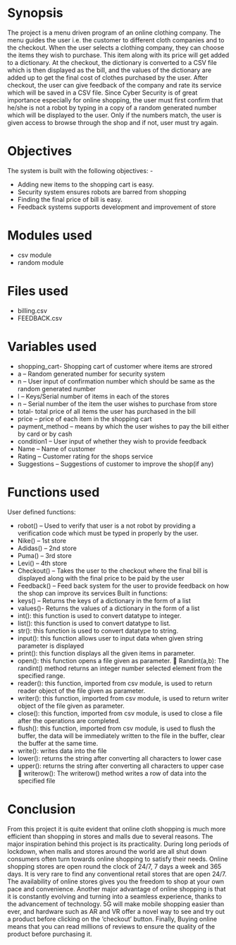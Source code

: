 # Synopsis

The project is a menu driven program of an online clothing company. The menu guides the user i.e. the customer to different cloth companies and to the checkout. When the user selects a clothing company, they can choose the items they wish to purchase. This item along with its price will get added to a dictionary. At the checkout, the dictionary is converted to a CSV file which is then displayed as the bill, and the values of the dictionary are added up to get the final cost of clothes purchased by the user. After checkout, the user can give feedback of the company and rate its service which will be saved in a CSV file. Since Cyber Security is of great importance especially for online shopping, the user must first confirm that he/she is not a robot by typing in a copy of a random generated number which will be displayed to the user. Only if the numbers match, the user is given access to browse through the shop and if not, user must try again.

# Objectives

The system is built with the following objectives: -
- Adding new items to the shopping cart is easy.
- Security system ensures robots are barred from shopping
- Finding the final price of bill is easy.
- Feedback systems supports development and improvement of store

# Modules used
- csv module
- random module

# Files used
- billing.csv
- FEEDBACK.csv

# Variables used
- shopping_cart- Shopping cart of customer where items are strored
- a – Random generated number for security system
- n – User input of confirmation number which should be same as the random generated number
- l – Keys/Serial number of items in each of the stores
- n – Serial number of the item the user wishes to purchase from store
- total- total price of all items the user has purchased in the bill
- price – price of each item in the shopping cart
- payment_method – means by which the user wishes to pay the bill either by card or by cash
- condition1 – User input of whether they wish to provide feedback
- Name – Name of customer
- Rating – Customer rating for the shops service
- Suggestions – Suggestions of customer to improve the shop(if any)

# Functions used

User defined functions:
- robot() – Used to verify that user is a not robot by providing a verification code which must be typed in properly by the user.
- Nike() – 1st store
- Adidas() – 2nd store
- Puma() – 3rd store
- Levi() – 4th store
- Checkout() – Takes the user to the checkout where the final bill is displayed along with the final price to be paid by the user
- Feedback() – Feed back system for the user to provide feedback on how the shop can improve its services
 Built in functions:
- keys() – Returns the keys of a dictionary in the form of a list
- values()- Returns the values of a dictionary in the form of a list
- int(<data>): this function is used to convert datatype to integer.
- list(<data>): this function is used to convert datatype to list.
- str(<data>): this function is used to convert datatype to string.
- input(<display>): this function allows user to input data when given string parameter is displayed
- print(<items>): this function displays all the given items in parameter.
- open(<filename>): this function opens a file given as parameter.  Randint(a,b): The randint() method returns an integer number selected element from the specified range.
- reader(<file>): this function, imported from csv module, is used to return reader object of the file given as parameter.
- writer(<file>): this function, imported from csv module, is used to return writer object of the file given as parameter.
- close(<file>): this function, imported from csv module, is used to close a file after the operations are completed.
- flush(): this function, imported from csv module, is used to flush the buffer, the data will be immediately written to the file in the buffer, clear the buffer at the same time.
- write(): writes data into the file
- lower(): returns the string after converting all characters to lower case
- upper(): returns the string after converting all characters to upper case  writerow(): The writerow() method writes a row of data into the specified file

 # Conclusion

From this project it is quite evident that online cloth shopping is much more efficient than shopping in stores and malls due to several reasons. The major inspiration behind this project is its practicality. During long periods of lockdown, when malls and stores around the world are all shut down consumers often turn towards online shopping to satisfy their needs. Online shopping stores are open round the clock of 24/7, 7 days a week and 365 days. It is very rare to find any conventional retail stores that are open 24/7. The availability of online stores gives you the freedom to shop at your own pace and convenience. Another major advantage of online shopping is that it is constantly evolving and turning into a seamless experience, thanks to the advancement of technology. 5G will make mobile shopping easier than ever, and hardware such as AR and VR offer a novel way to see and try out a product before clicking on the ‘checkout’ button. Finally, Buying online means that you can read millions of reviews to ensure the quality of the product before purchasing it.
